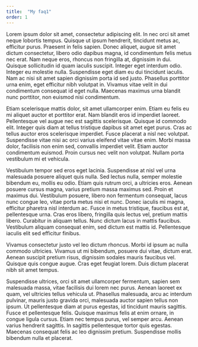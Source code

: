 ```yaml
---
title:  "My faq1"
order: 1
---
```


Lorem ipsum dolor sit amet, consectetur adipiscing elit. In nec orci sit amet neque lobortis tempus. Quisque ut ipsum hendrerit, tincidunt metus ac, efficitur purus. Praesent in felis sapien. Donec aliquet, augue sit amet dictum consectetur, libero odio dapibus magna, id condimentum felis metus nec erat. Nam neque eros, rhoncus non fringilla at, dignissim in dui. Quisque sollicitudin id quam iaculis suscipit. Integer eget interdum odio. Integer eu molestie nulla. Suspendisse eget diam eu dui tincidunt iaculis. Nam ac nisi sit amet sapien dignissim porta id sed justo. Phasellus porttitor urna enim, eget efficitur nibh volutpat in. Vivamus vitae velit in dui condimentum consequat id eget nulla. Maecenas maximus urna blandit nunc porttitor, non euismod nisi condimentum.

Etiam scelerisque mattis dolor, sit amet ullamcorper enim. Etiam eu felis eu mi aliquet auctor et porttitor erat. Nam blandit eros id imperdiet laoreet. Pellentesque vel augue nec est sagittis scelerisque. Quisque id commodo elit. Integer quis diam at tellus tristique dapibus sit amet eget purus. Cras ac tellus auctor eros scelerisque imperdiet. Fusce placerat a nisl nec volutpat. Suspendisse vitae nisi ac orci varius eleifend vitae vitae enim. Morbi massa dolor, facilisis non enim sed, convallis imperdiet velit. Etiam auctor condimentum euismod. Proin cursus nec velit non volutpat. Nullam porta vestibulum mi et vehicula.

Vestibulum tempor sed eros eget lacinia. Suspendisse at nisl vel urna malesuada posuere aliquet quis nulla. Sed lectus nulla, semper molestie bibendum eu, mollis eu odio. Etiam quis rutrum orci, a ultricies eros. Aenean posuere cursus magna, varius pretium massa maximus sed. Proin et maximus dui. Vestibulum posuere, libero non fermentum consequat, lacus nunc congue leo, vitae porta metus nisi et nunc. Donec iaculis mi magna, efficitur pharetra nisl interdum ac. Fusce in metus tristique, faucibus est at, pellentesque urna. Cras eros libero, fringilla quis lectus vel, pretium mattis libero. Curabitur in aliquam tellus. Nunc dictum lacus in mattis faucibus. Vestibulum aliquam consequat enim, sed dictum est mattis id. Pellentesque iaculis elit sed efficitur finibus.

Vivamus consectetur justo vel leo dictum rhoncus. Morbi id ipsum ac nulla commodo ultricies. Vivamus ut mi bibendum, posuere dui vitae, dictum erat. Aenean suscipit pretium risus, dignissim sodales mauris faucibus vel. Quisque quis congue augue. Cras eget feugiat lorem. Duis dictum placerat nibh sit amet tempus.

Suspendisse ultrices, orci sit amet ullamcorper fermentum, sapien sem malesuada massa, vitae facilisis dui lorem nec purus. Aenean laoreet ex quam, vel ultricies tellus vehicula ut. Phasellus malesuada, arcu ac interdum pulvinar, mauris justo gravida orci, malesuada auctor sapien tellus non ipsum. Ut pellentesque diam at purus egestas, id tincidunt mauris sagittis. Fusce et pellentesque felis. Quisque maximus felis at enim ornare, in congue ligula cursus. Etiam nec tempus purus, vel semper arcu. Aenean varius hendrerit sagittis. In sagittis pellentesque tortor quis egestas. Maecenas consequat felis ac leo dignissim pretium. Suspendisse mollis bibendum nulla et placerat.